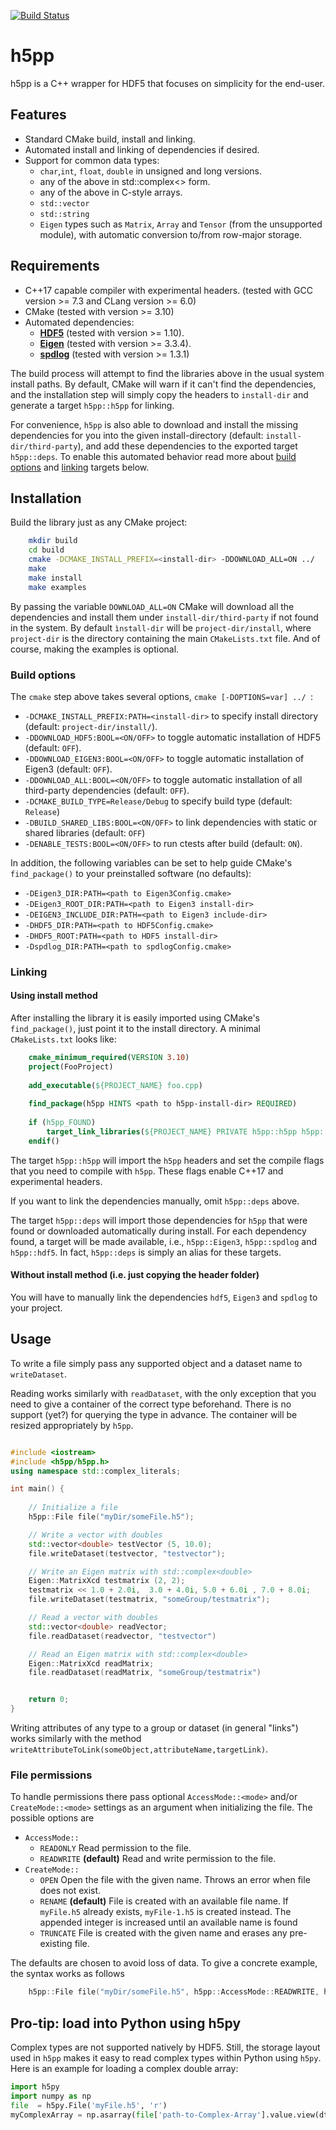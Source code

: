 [![Build Status](https://travis-ci.org/DavidAce/h5pp.svg?branch=master)](https://travis-ci.org/DavidAce/h5pp)

# h5pp
h5pp is a C++ wrapper for HDF5 that focuses on simplicity for the end-user. 
## Features
* Standard CMake build, install and linking.
* Automated install and linking of dependencies if desired.
* Support for common data types:
    - `char`,`int`, `float`, `double` in unsigned and long versions.
    - any of the above in std::complex<> form.
    - any of the above in C-style arrays.
    - `std::vector`
    - `std::string`
    - `Eigen` types such as `Matrix`, `Array` and `Tensor` (from the unsupported module), with automatic conversion to/from row-major storage.


## Requirements
* C++17 capable compiler with experimental headers. (tested with GCC version >= 7.3 and CLang version >= 6.0)
* CMake (tested with version >= 3.10)
* Automated dependencies:
    - [**HDF5**](https://support.hdfgroup.org/HDF5/) (tested with version >= 1.10).
    - [**Eigen**](http://eigen.tuxfamily.org) (tested with version >= 3.3.4).
    - [**spdlog**](https://github.com/gabime/spdlog) (tested with version >= 1.3.1)

The build process will attempt to find the libraries above in the usual system install paths.
By default, CMake will warn if it can't find the dependencies, and the installation step will simply copy the headers to `install-dir` and generate a target `h5pp::h5pp` for linking.

For convenience, `h5pp` is also able to download and install the missing dependencies for you into the given install-directory (default: `install-dir/third-party`),
and add these dependencies to the exported target `h5pp::deps`. To enable this automated behavior read more about [build options](#build-options) and [linking](#linking) targets below.
 


## Installation
Build the library just as any CMake project:

```bash
    mkdir build
    cd build
    cmake -DCMAKE_INSTALL_PREFIX=<install-dir> -DDOWNLOAD_ALL=ON ../
    make
    make install
    make examples
```

By passing the variable `DOWNLOAD_ALL=ON` CMake will download all the dependencies and install them under `install-dir/third-party` if not found in the system. 
By default `ìnstall-dir` will be `project-dir/install`, where `project-dir` is the directory containing the main `CMakeLists.txt` file. And of course, making the examples is optional.

### Build options

The `cmake` step above takes several options, `cmake [-DOPTIONS=var] ../ `:
* `-DCMAKE_INSTALL_PREFIX:PATH=<install-dir>` to specify install directory (default: `project-dir/install/`).
* `-DDOWNLOAD_HDF5:BOOL=<ON/OFF>` to toggle automatic installation of HDF5 (default: `OFF`).
* `-DDOWNLOAD_EIGEN3:BOOL=<ON/OFF>` to toggle automatic installation of Eigen3 (default: `OFF`).
* `-DDOWNLOAD_ALL:BOOL=<ON/OFF>` to toggle automatic installation of all third-party dependencies (default: `OFF`).
* `-DCMAKE_BUILD_TYPE=Release/Debug` to specify build type (default: `Release`)
* `-DBUILD_SHARED_LIBS:BOOL=<ON/OFF>` to link dependencies with static or shared libraries (default: `OFF`)
* `-DENABLE_TESTS:BOOL=<ON/OFF>` to run ctests after build (default: `ON`).


In addition, the following variables can be set to help guide CMake's `find_package()` to your preinstalled software (no defaults):

* `-DEigen3_DIR:PATH=<path to Eigen3Config.cmake>` 
* `-DEigen3_ROOT_DIR:PATH=<path to Eigen3 install-dir>` 
* `-DEIGEN3_INCLUDE_DIR:PATH=<path to Eigen3 include-dir>`
* `-DHDF5_DIR:PATH=<path to HDF5Config.cmake>` 
* `-DHDF5_ROOT:PATH=<path to HDF5 install-dir>` 
* `-Dspdlog_DIR:PATH=<path to spdlogConfig.cmake>` 



### Linking 
#### Using install method
After installing the library it is easily imported using CMake's `find_package()`, just point it to the install directory.
A minimal `CMakeLists.txt` looks like:

```cmake
    cmake_minimum_required(VERSION 3.10)
    project(FooProject)
    
    add_executable(${PROJECT_NAME} foo.cpp)
    
    find_package(h5pp HINTS <path to h5pp-install-dir> REQUIRED)
    
    if (h5pp_FOUND)
        target_link_libraries(${PROJECT_NAME} PRIVATE h5pp::h5pp h5pp::deps)
    endif()
```

The target `h5pp::h5pp` will import the `h5pp` headers and set the compile flags that you need to compile with `h5pp`. These flags enable C++17 and experimental headers.

If you want to link the dependencies manually, omit `h5pp::deps` above.

The target `h5pp::deps` will import those dependencies for `h5pp` that were found or downloaded automatically during install. For each dependency found,
a target will be made available, i.e., `h5pp::Eigen3`, `h5pp::spdlog` and `h5pp::hdf5`. In fact, `h5pp::deps` is simply an alias for these targets.
 

#### Without install method (i.e. just copying the header folder)
You will have to manually link the dependencies `hdf5`, `Eigen3` and `spdlog` to your project.



## Usage

To write a file simply pass any supported object and a dataset name to `writeDataset`.

Reading works similarly with `readDataset`, with the only exception that you need to give a container of the correct type beforehand. There is no support (yet?)
for querying the type in advance. The container will be resized appropriately by `h5pp`.


```c++

#include <iostream>
#include <h5pp/h5pp.h>
using namespace std::complex_literals;

int main() {
    
    // Initialize a file
    h5pp::File file("myDir/someFile.h5");

    // Write a vector with doubles
    std::vector<double> testVector (5, 10.0);
    file.writeDataset(testvector, "testvector");

    // Write an Eigen matrix with std::complex<double>
    Eigen::MatrixXcd testmatrix (2, 2);
    testmatrix << 1.0 + 2.0i,  3.0 + 4.0i, 5.0 + 6.0i , 7.0 + 8.0i;
    file.writeDataset(testmatrix, "someGroup/testmatrix");

    // Read a vector with doubles
    std::vector<double> readVector;
    file.readDataset(readvector, "testvector")

    // Read an Eigen matrix with std::complex<double>
    Eigen::MatrixXcd readMatrix;
    file.readDataset(readMatrix, "someGroup/testmatrix")


    return 0;
}

```

Writing attributes of any type to a group or dataset (in general "links") works similarly with the method `writeAttributeToLink(someObject,attributeName,targetLink)`.

### File permissions
To handle permissions there pass optional `AccessMode::<mode>` and/or `CreateMode::<mode>` settings as an argument when initializing the file. The possible options are
* `AccessMode::`
    - `READONLY`  Read permission to the file.
    - `READWRITE` **(default)** Read and write permission to the file.
* `CreateMode::`
    - `OPEN` Open the file with the given name. Throws an error when file does not exist.
    - `RENAME` **(default)** File is created with an available file name. If `myFile.h5` already exists, `myFile-1.h5` is created instead. The appended integer is increased until an available name is found
    - `TRUNCATE` File is created with the given name and erases any pre-existing file. 

The defaults are chosen to avoid loss of data.
To give a concrete example, the syntax works as follows
```c++
    h5pp::File file("myDir/someFile.h5", h5pp::AccessMode::READWRITE, h5pp::CreateMode::TRUNCATE);
```


## Pro-tip: load into Python using h5py
Complex types are not supported natively by HDF5. Still, the storage layout used in `h5pp` makes it easy to read complex types within Python using `h5py`.
Here is an example for loading a complex double array:

```python
import h5py
import numpy as np
file  = h5py.File('myFile.h5', 'r')
myComplexArray = np.asarray(file['path-to-Complex-Array'].value.view(dtype=np.complex128))

```
